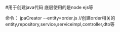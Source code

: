 #用于创建java代码
底层使用的是node ejs等

命令：
jpaCreator --entity=order.js	//创建order相关的entity,repository,service,serviceimpl,controller,dto等
